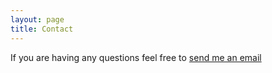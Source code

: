 ```yaml
---
layout: page
title: Contact
---
```


If you are having any questions feel free to <a href = "mailto: derekcchan@outlook.com">send me an email</a>
